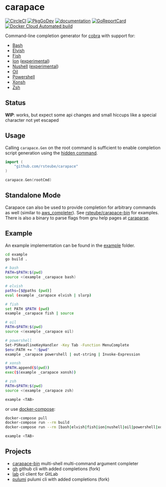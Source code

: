 # carapace

[![CircleCI](https://circleci.com/gh/rsteube/carapace.svg?style=svg)](https://circleci.com/gh/rsteube/carapace)
[![PkgGoDev](https://pkg.go.dev/badge/github.com/rsteube/carapace)](https://pkg.go.dev/github.com/rsteube/carapace)
[![documentation](https://img.shields.io/badge/documentation-grey)](https://rsteube.github.io/carapace/)
[![GoReportCard](https://goreportcard.com/badge/github.com/rsteube/carapace)](https://goreportcard.com/report/github.com/rsteube/carapace)
[![Docker Cloud Automated build](https://img.shields.io/docker/cloud/automated/rsteube/carapace)](https://hub.docker.com/r/rsteube/carapace)

Command-line completion generator for [cobra] with support for:

- [Bash](https://www.gnu.org/software/bash/)
- [Elvish](https://elv.sh/)
- [Fish](https://fishshell.com/)
- [Ion](https://doc.redox-os.org/ion-manual/html/) ([experimental](https://github.com/rsteube/carapace/issues/88))
- [Nushell](https://www.nushell.sh/) ([experimental](https://github.com/rsteube/carapace/issues/89))
- [Oil](http://www.oilshell.org/)
- [Powershell](https://microsoft.com/powershell)
- [Xonsh](https://xon.sh/)
- [Zsh](https://www.zsh.org/)


## Status

**WIP**: works, but expect some api changes and small hiccups like a special character not yet escaped

## Usage

Calling `carapace.Gen` on the root command is sufficient to enable completion script generation using the [hidden command](https://rsteube.github.io/carapace/carapace/gen/hiddenSubcommand.html).

```go
import (
    "github.com/rsteube/carapace"
)

carapace.Gen(rootCmd)
```

## Standalone Mode

Carapace can also be used to provide completion for arbitrary commands as well (similar to [aws_completer](https://docs.aws.amazon.com/cli/latest/userguide/cli-configure-completion.html)).
See [rsteube/carapace-bin](https://github.com/rsteube/carapace-bin) for examples. There is also a binary to parse flags from gnu help pages at [caraparse](https://github.com/rsteube/carapace-bin/tree/master/cmd/caraparse).

## Example

An example implementation can be found in the [example](./example/) folder.

```sh
cd example
go build .

# bash
PATH=$PATH:$(pwd)
source <(example _carapace bash)

# elvish
paths=[$@paths (pwd)]
eval (example _carapace elvish | slurp)

# fish
set PATH $PATH (pwd) 
example _carapace fish | source

# oil
PATH=$PATH:$(pwd)
source <(example _carapace oil)

# powershell
Set-PSReadlineKeyHandler -Key Tab -Function MenuComplete
$env:PATH += ":$pwd"
example _carapace powershell | out-string | Invoke-Expression

# xonsh
$PATH.append($(pwd))
exec($(example _carapace xonsh))

# zsh
PATH=$PATH:$(pwd)
source <(example _carapace zsh)

example <TAB>
```

or use [docker-compose](https://docs.docker.com/compose/):
```sh
docker-compose pull
docker-compose run --rm build
docker-compose run --rm [bash|elvish|fish|ion|nushell|oil|powershell|xonsh|zsh]

example <TAB>
```

## Projects

- [carapace-bin](https://github.com/rsteube/carapace-bin) multi-shell multi-command argument completer
- [gh](https://github.com/rsteube/gh) github cli with added completions (fork)
- [lab](https://github.com/zaquestion/lab) cli client for GitLab
- [pulumi](https://github.com/rsteube/pulumi) pulumi cli with added completions (fork)

[cobra]:https://github.com/spf13/cobra
